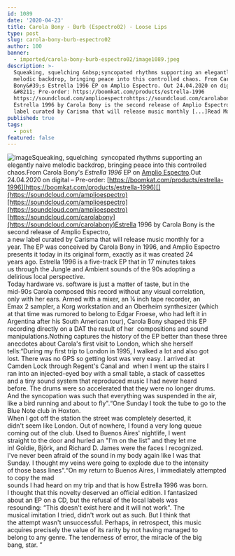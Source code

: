 ```yaml
---
id: 1089
date: '2020-04-23'
title: Carola Bony - Burb (Espectro02) - Loose Lips
type: post
slug: carola-bony-burb-espectro02
author: 100
banner:
  - imported/carola-bony-burb-espectro02/image1089.jpeg
description: >-
  Squeaking, squelching &nbsp;syncopated rhythms supporting an elegantly naive
  melodic backdrop, bringing peace into this controlled chaos. From Carola
  Bony&#39;s Estrella 1996 EP on Amplio Espectro. Out 24.04.2020 on digital
  &#8211; Pre-order: https://boomkat.com/products/estrella-1996
  https://soundcloud.com/amplioespectrohttps://soundcloud.com/carolabony
  Estrella 1996 by Carola Bony is the second release of Amplio Espectro,a new
  label curated by Carisma that will release music monthly [...]Read More...
published: true
tags:
  - post
featured: false
---
```

![image](../imported/carola-bony-burb-espectro02/image1089.jpeg)Squeaking, squelching  syncopated rhythms supporting an elegantly naive melodic backdrop, bringing peace into this controlled chaos.From Carola Bony's _Estrella 1996_ EP on [Amplio Espectro](https://amplioespectrolabel.bandcamp.com/).Out 24.04.2020 on digital – Pre-order: [https://boomkat.com/products/estrella-1996](https://boomkat.com/products/estrella-1996)[](https://soundcloud.com/amplioespectro)[https://soundcloud.com/amplioespectro](https://soundcloud.com/amplioespectro)  
[](https://soundcloud.com/carolabony)[https://soundcloud.com/carolabony](https://soundcloud.com/carolabony)Estrella 1996 by Carola Bony is the second release of Amplio Espectro,  
a new label curated by Carisma that will release music monthly for a  
year. The EP was conceived by Carola Bony in 1996, and Amplio Espectro  
presents it today in its original form, exactly as it was created 24  
years ago. Estrella 1996 is a five-track EP that in 17 minutes takes  
us through the Jungle and Ambient sounds of the 90s adopting a  
delirious local perspective.  
Today hardware vs. software is just a matter of taste, but in the  
mid-90s Carola composed this record without any visual correlation,  
only with her ears. Armed with a mixer, an ¼ inch tape recorder, an  
Emax 2 sampler, a Korg workstation and an Oberheim synthesizer (which  
at that time was rumored to belong to Edgar Froese, who had left it in  
Argentina after his South American tour), Carola Bony shaped this EP  
recording directly on a DAT the result of her  compositions and sound  
manipulations.Nothing captures the history of the EP better than these three  
anecdotes about Carola's first visit to London, which she herself  
tells:“During my first trip to London in 1995, I walked a lot and also got  
lost. There was no GPS so getting lost was very easy. I arrived at  
Camden Lock through Regent's Canal and  when I went up the stairs I  
ran into an injected-eyed boy with a small table, a stack of cassettes  
and a tiny sound system that reproduced music I had never heard  
before. The drums were so accelerated that they were no longer drums.  
And the syncopation was such that everything was suspended in the air,  
like a bird running and about to fly".“One Sunday I took the tube to go to the Blue Note club in Hoxton.  
When I got off the station the street was completely deserted, it  
didn't seem like London. Out of nowhere, I found a very long queue  
coming out of the club. Used to Buenos Aires' nightlife, I went  
straight to the door and hurled an "I'm on the list" and they let me  
in! Goldie, Björk, and Richard D. James were the faces I recognized.  
I've never been afraid of the sound in my body again like I was that  
Sunday. I thought my veins were going to explode due to the intensity  
of those bass lines".“On my return to Buenos Aires, I immediately attempted to copy the mad  
sounds I had heard on my trip and that is how Estrella 1996 was born.  
I thought that this novelty deserved an official edition. I fantasized  
about an EP on a CD, but the refusal of the local labels was  
resounding: “This doesn't exist here and it will not work". The  
musical imitation I tried, didn't work out as such. But I think that  
the attempt wasn't unsuccessful. Perhaps, in retrospect, this music  
acquires precisely the value of its rarity by not having managed to  
belong to any genre. The tenderness of error, the miracle of the big  
bang, star. ”